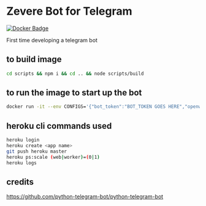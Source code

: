# Zevere Bot for Telegram

[![Docker Badge]](https://hub.docker.com/r/zevere/chatbot-hepir)

First time developing a telegram bot

## to build image

```sh
cd scripts && npm i && cd .. && node scripts/build
```

## to run the image to start up the bot

```sh
docker run -it --env CONFIGS='{"bot_token":"BOT_TOKEN GOES HERE","openweather_token":"OPENWEATHER TOKEN GOES HERE"}' chatbot-hepir
```

## heroku cli commands used

```sh
heroku login
heroku create <app name>
git push heroku master
heroku ps:scale (web|worker)=(0|1)
heroku logs
```

## credits
https://github.com/python-telegram-bot/python-telegram-bot

[Docker Badge]: https://img.shields.io/docker/pulls/zevere/chatbot-hepir.svg
